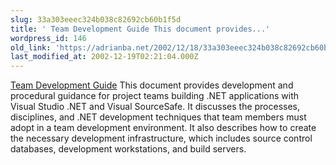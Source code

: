 ```yaml
---
slug: 33a303eeec324b038c82692cb60b1f5d
title: ' Team Development Guide This document provides...'
wordpress_id: 146
old_link: 'https://adrianba.net/2002/12/18/33a303eeec324b038c82692cb60b1f5d/'
last_modified_at: 2002-12-19T02:21:04.000Z
---
```


[
Team Development Guide](http://microsoft.com/downloads/details.aspx?displaylang=en&FamilyID=94FDB8C8-5A87-4545-AF75-6053F32C7ECA) This document provides development and
procedural guidance for project teams building .NET applications
with Visual Studio .NET and Visual SourceSafe. It discusses the
processes, disciplines, and .NET development techniques that team
members must adopt in a team development environment. It also
describes how to create the necessary development infrastructure,
which includes source control databases, development workstations,
and build servers.

